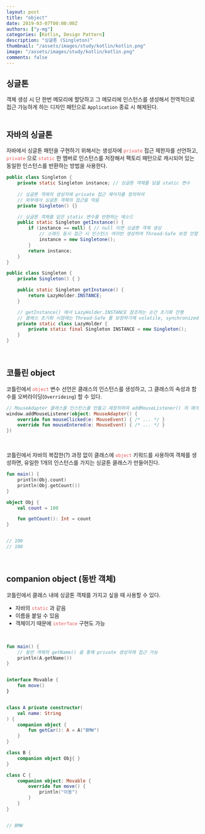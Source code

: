 ```yaml
---
layout: post
title: "object"
date: 2019-03-07T00:00:00Z
authors: ["y-mg"]
categories: [Kotlin, Design Pattern]
description: "싱글톤 (Singleton)"
thumbnail: "/assets/images/study/kotlin/kotlin.png"
image: "/assets/images/study/kotlin/kotlin.png"
comments: false
---
```


## 싱글톤
객체 생성 시 단 한번 메모리에 할당하고 그 메모리에 인스턴스를 생성해서 전역적으로 접근 가능하게 하는 디자인 패턴으로 `Application` 종료 시 해제된다.
<br>
<br>



## 자바의 싱글톤
자바에서 싱글톤 패턴을 구현하기 위해서는 생성자에 <code style="color: #eb5657;">private</code> 접근 제한자를 선언하고, <code style="color: #eb5657;">private</code> 으로 <code style="color: #eb5657;">static</code> 한 멤버로 인스턴스를 저장해서 팩토리 패턴으로 캐시되어 있는 동일한 인스턴스를 반환하는 방법을 사용한다.
<br/>

```java
public class Singleton {
    private static Singleton instance; // 싱글톤 객체를 담을 static 변수
	
    // 싱글톤 객체의 생성자에 private 접근 제어자를 정의하여
    // 외부에서 싱글톤 객체의 접근을 막음
    private Singleton() {}

    // 싱글톤 객체를 담은 static 변수를 반환하는 메소드
    public static Singleton getInstance() {
        if (instance == null) { // null 이면 싱글톤 객체 생성
            // 스레드 동시 접근 시 인스턴스 여러번 생성하여 Thread-Safe 보장 안함
            instance = new Singletone();
        }
        return instance;
    }
}
```

```java
public class Singleton {	
    private Singleton() { }

    public static Singleton getInstance() {
        return LazyHolder.INSTANCE;
    }

    // getInstance() 에서 LazyHolder.INSTANCE 참조하는 순간 초기화 진행
    // 클래스 초기화 시점에는 Thread-Safe 를 보장하기에 volatile, synchronized 없어도 됨
    private static class LazyHolder {
        private static final Singleton INSTANCE = new Singleton();
    }
}
```
<br/>



## 코틀린 object
코틀린에서 <code style="color: #eb5657;">object</code> 변수 선언은 클래스의 인스턴스를 생성하고, 그 클래스의 속성과 함수를 오버라이딩(`Overrideing`) 할 수 있다.
<br/>

```kotlin
// MouseAdapter 클래스를 인스턴스를 만들고 재정의하여 addMouseListener() 의 매개 변수로 전달
window.addMouseListener(object: MouseAdapter() {
    override fun mouseClicked(e: MouseEvent) { /* ... */ }
    override fun mouseEntered(e: MouseEvent) { /* ... */ }
})
```
<br>

코틀린에서 자바의 복잡한(?) 과정 없이 클래스에 <code style="color: #eb5657;">object</code> 키워드를 사용하여 객체를 생성하면, 유일한 1개의 인스턴스를 가지는 싱글톤 클래스가 만들어진다.
<br/>

```kotlin
fun main() {
    println(Obj.count)
    println(Obj.getCount())
}

object Obj {
    val count = 100

    fun getCount(): Int = count
}


// 100
// 100
```
<br/>



## companion object (동반 객체)
코틀린에서 클래스 내에 싱글톤 객체를 가지고 싶을 때 사용할 수 있다.
- 자바의 <code style="color: #eb5657;">static</code> 과 같음
- 이름을 붙일 수 있음
- 객체이기 때문에 <code style="color: #eb5657;">interface</code> 구현도 가능
<br/>

```kotlin
fun main() {
    // 동반 객체의 getName() 을 통해 private 생성자에 접근 가능
    println(A.getName())
}


interface Movable {
    fun move()
}


class A private constructor(
    val name: String
) {
    companion object {
        fun getCar(): A = A("BMW")
    }
}

class B {
    companion object Obj{ }
}

class C {
    companion object: Movable {
        override fun move() {
            println("이동")
        }
    }
}


// BMW
```